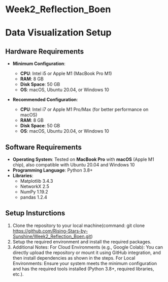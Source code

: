 # Week2_Reflection_Boen

# Data Visualization Setup

## Hardware Requirements

- **Minimum Configuration**:
  - **CPU**: Intel i5 or Apple M1 (MacBook Pro M1)
  - **RAM**: 8 GB
  - **Disk Space**: 50 GB
  - **OS**: macOS, Ubuntu 20.04, or Windows 10

- **Recommended Configuration**:
  - **CPU**: Intel i7 or Apple M1 Pro/Max (for better performance on macOS)
  - **RAM**: 8 GB
  - **Disk Space**: 50 GB
  - **OS**: macOS, Ubuntu 20.04, or Windows 10

## Software Requirements

- **Operating System**: Tested on **MacBook Pro** with **macOS** (Apple M1 chip), also compatible with Ubuntu 20.04 and Windows 10
- **Programming Language**: Python 3.8+
- **Libraries**:
  - Matplotlib 3.4.3
  - NetworkX 2.5
  - NumPy 1.19.2
  - pandas 1.2.4

## Setup Insturctions
1. Clone the repository to your local machine(command: git clone https://github.com/Rising-Stars-by-Sunshine/Week2_Reflection_Boen.git)
2. Setup the required environment and install the required packages.
3. Additional Notes: For Cloud Environments (e.g., Google Colab): You can directly upload the repository or mount it using GitHub integration, and then install dependencies as shown in the steps. For Local Environments: Ensure your system meets the minimum configuration and has the required tools installed (Python 3.8+, required libraries, etc.).
